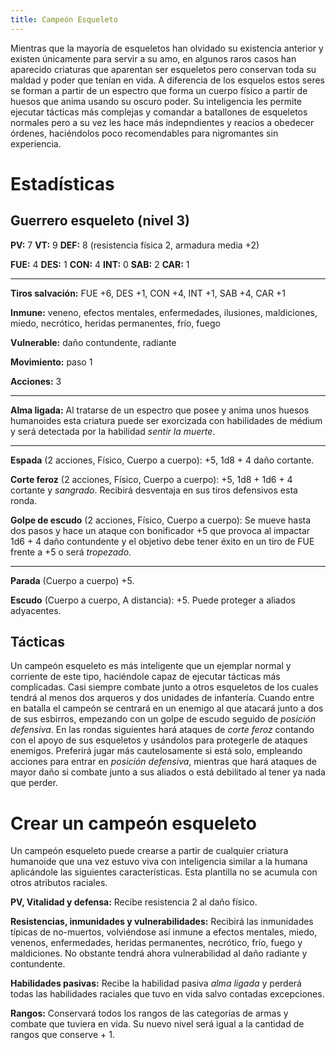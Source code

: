 ```yaml
---
title: Campeón Esqueleto
---
```


Mientras que la mayoría de esqueletos han olvidado su existencia anterior y existen únicamente para servir a su amo, en algunos raros casos han aparecido criaturas que aparentan ser esqueletos pero conservan toda su maldad y poder que tenían en vida. A diferencia de los esquelos estos seres se forman a partir de un espectro que forma un cuerpo físico a partir de huesos que anima usando su oscuro poder. Su inteligencia les permite ejecutar tácticas más complejas y comandar a batallones de esqueletos normales pero a su vez les hace más indepndientes y reacios a obedecer órdenes, haciéndolos poco recomendables para nigromantes sin experiencia.

# Estadísticas

## Guerrero esqueleto (nivel 3)

**PV:** 7		**VT:** 9		**DEF:** 8 (resistencia física 2, armadura media +2)

**FUE:** 4 	**DES:** 1	**CON:** 4	**INT:** 0	**SAB:** 2	**CAR:** 1

------

**Tiros salvación:** FUE +6, DES +1, CON +4, INT +1, SAB +4, CAR +1

**Inmune:** veneno, efectos mentales, enfermedades, ilusiones, maldiciones, miedo, necrótico, heridas permanentes, frío, fuego

**Vulnerable:** daño contundente, radiante

**Movimiento:** paso 1

**Acciones:** 3

------

**Alma ligada:** Al tratarse de un espectro que posee y anima unos huesos humanoides esta criatura puede ser exorcizada con habilidades de médium y será detectada por la habilidad *sentir la muerte*.

****

**Espada** (2 acciones, Físico, Cuerpo a cuerpo): +5, 1d8 + 4 daño cortante.

**Corte feroz** (2 acciones, Físico, Cuerpo a cuerpo): +5, 1d8 + 1d6 + 4 cortante y *sangrado*. Recibirá desventaja en sus tiros defensivos esta ronda.

**Golpe de escudo** (2 acciones, Físico, Cuerpo a cuerpo): Se mueve hasta dos pasos y hace un ataque con bonificador +5 que provoca al impactar 1d6 + 4 daño contundente y el objetivo debe tener éxito en un tiro de FUE frente a +5 o será *tropezado*. 

****

**Parada** (Cuerpo a cuerpo) +5.

**Escudo** (Cuerpo a cuerpo, A distancia): +5. Puede proteger a aliados adyacentes.

## Tácticas

Un campeón esqueleto es más inteligente que un ejemplar normal y corriente de este tipo, haciéndole capaz de ejecutar tácticas más complicadas. Casi siempre combate junto a otros esqueletos de los cuales tendrá al menos dos arqueros y dos unidades de infantería. Cuando entre en batalla el campeón se centrará en un enemigo al que atacará junto a dos de sus esbirros, empezando con un golpe de escudo seguido de *posición defensiva*. En las rondas siguientes hará ataques de *corte feroz* contando con el apoyo de sus esqueletos y usándolos para protegerle de ataques enemigos. Preferirá jugar más cautelosamente si está solo, empleando acciones para entrar en *posición defensiva*, mientras que hará ataques de mayor daño si combate junto a sus aliados o está debilitado al tener ya nada que perder. 

# Crear un campeón esqueleto

Un campeón esqueleto puede crearse a partir de cualquier criatura humanoide que una vez estuvo viva con inteligencia similar a la humana aplicándole las siguientes características. Esta plantilla no se acumula con otros atributos raciales.

**PV, Vitalidad y defensa:** Recibe resistencia 2 al daño físico.

**Resistencias, inmunidades y vulnerabilidades:** Recibirá las inmunidades típicas de no-muertos, volviéndose así inmune a efectos mentales, miedo, venenos, enfermedades, heridas permanentes, necrótico, frío, fuego y maldiciones. No obstante tendrá ahora vulnerabilidad al daño radiante y contundente.

**Habilidades pasivas:** Recibe la habilidad pasiva *alma ligada* y perderá todas las habilidades raciales que tuvo en vida salvo contadas excepciones. 

**Rangos:** Conservará todos los rangos de las categorías de armas y combate que tuviera en vida. Su nuevo nivel será igual a la cantidad de rangos que conserve + 1.